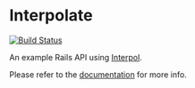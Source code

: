 # Interpolate
[![Build Status](https://travis-ci.org/adorableio/interpolate.svg)](https://travis-ci.org/adorableio/interpolate)

An example Rails API using [Interpol](https://github.com/seomoz/interpol).

Please refer to the [documentation](http://interpolate-documentation.herokuapp.com/) for more info.
